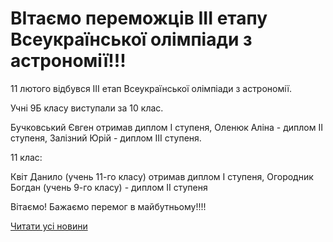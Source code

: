 # ВІтаємо переможців ІІІ етапу Всеукраїнської олімпіади з астрономії!!!

11 лютого відбувся ІІІ етап Всеукраїнської олімпіади з астрономії.

Учні 9Б класу виступали за 10 клас.

Бучковський Євген отримав диплом І ступеня, Оленюк Аліна - диплом ІІ ступеня, Залізний Юрій - диплом ІІІ ступеня.

11 клас:

Квіт Данило (учень 11-го класу) отримав диплом І ступеня, Огородник Богдан (учень 9-го класу) - диплом ІІ ступеня

Вітаємо! Бажаємо перемог в майбутньому!!!!

[Читати усі новини](/news)
